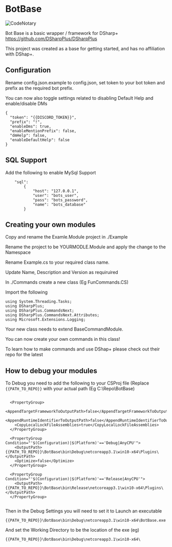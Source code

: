 # BotBase

![CodeNotary](https://github.com/CloudTheWolf/BotBase/workflows/CodeNotary/badge.svg)

Bot Base is a basic wrapper / framework for DSharp+ https://github.com/DSharpPlus/DSharpPlus

This project was created as a base for getting started, and has no affiliation with DShap+.

## Configuration

Rename config.json.example to config.json, set token to your bot token and prefix as the required bot prefix.

You can now also toggle settings related to disabling Default Help and enable/disable DMs

```
{
  "token": "{{DISCORD_TOKEN}}",
  "prefix": "!",
  "enableDms": true,
  "enableMentionPrefix": false,
  "dmHelp": false,
  "enableDefaultHelp": false
}
```

## SQL Support 

Add the following to enable MySql Support

```
	"sql": 
		{
			"host": "127.0.0.1",
			"user": "bots_user",
			"pass": "bots_password",
			"name": "bots_database"
		}
```

## Creating your own modules

Copy and rename the Examle.Module project in ./Example

Rename the project to be YOURMODLE.Module and apply the change to the Namespace

Rename Example.cs to your required class name. 

Update Name, Description and Version as requiruired

In ./Commands create a new class (Eg FunCommands.CS)

Import the following 
```
using System.Threading.Tasks;
using DSharpPlus;
using DSharpPlus.CommandsNext;
using DSharpPlus.CommandsNext.Attributes;
using Microsoft.Extensions.Logging;
```

Your new class needs to extend BaseCommandModule.

You can now create your own commands in this class!

To learn how to make commands and use DShap+ please check out their repo for the latest 

## How to debug your modules

To Debug you need to add the following to your CSProj file (Replace `{{PATH_TO_REPO}}` with your actual path (Eg C:\Repo\BotBase)

```

  <PropertyGroup>
    <AppendTargetFrameworkToOutputPath>false</AppendTargetFrameworkToOutputPath>
    <AppendRuntimeIdentifierToOutputPath>false</AppendRuntimeIdentifierToOutputPath>
	<CopyLocalLockFileAssemblies>true</CopyLocalLockFileAssemblies>
  </PropertyGroup>

  <PropertyGroup Condition="'$(Configuration)|$(Platform)'=='Debug|AnyCPU'">
    <OutputPath>{{PATH_TO_REPO}}\BotBase\bin\Debug\netcoreapp3.1\win10-x64\Plugins\</OutputPath>
    <Optimize>false</Optimize>
  </PropertyGroup>

  <PropertyGroup Condition="'$(Configuration)|$(Platform)'=='Release|AnyCPU'">
    <OutputPath>{{PATH_TO_REPO}}\BotBase\bin\Release\netcoreapp3.1\win10-x64\Plugins\</OutputPath>
  </PropertyGroup>


```

Then in the Debug Settings you will need to set it to Launch an executable
```
{{PATH_TO_REPO}}\BotBase\bin\Debug\netcoreapp3.1\win10-x64\BotBase.exe
```

And set the Working Directory to be the location of the exe (eg)
```
{{PATH_TO_REPO}}\BotBase\bin\Debug\netcoreapp3.1\win10-x64\
```

